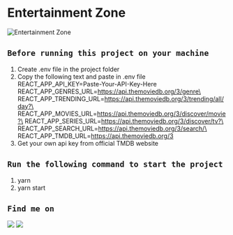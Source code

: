 # Entertainment Zone

![Entertainment Zone](public/thumbnail.png)

## `Before running this project on your machine`

1. Create .env file in the project folder
2. Copy the following text and paste in .env file\
   REACT_APP_API_KEY=Paste-Your-API-Key-Here\
   REACT_APP_GENRES_URL=https://api.themoviedb.org/3/genre\
   REACT_APP_TRENDING_URL=https://api.themoviedb.org/3/trending/all/day?\
   REACT_APP_MOVIES_URL=https://api.themoviedb.org/3/discover/movie?\
   REACT_APP_SERIES_URL=https://api.themoviedb.org/3/discover/tv?\
   REACT_APP_SEARCH_URL=https://api.themoviedb.org/3/search/\
   REACT_APP_TMDB_URL=https://api.themoviedb.org/3
3. Get your own api key from official TMDB website

## `Run the following command to start the project`

1. yarn
2. yarn start

## `Find me on`

<a href = "https://www.linkedin.com/in/fardinxd/"><img src="https://img.icons8.com/fluent/48/000000/linkedin.png"/></a>
<a href = "https://twitter.com/fardin_xd"><img src="https://img.icons8.com/fluent/48/000000/twitter.png"/></a>
